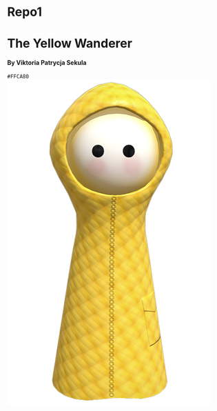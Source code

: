 # Repo1

# The Yellow Wanderer
**By Viktoria Patrycja Sekula**

`#FFCA80` 
![Image of Georgie, the main character](https://github.com/ViktoriaSekula/Repo1/blob/main/Images/Georgie.png)